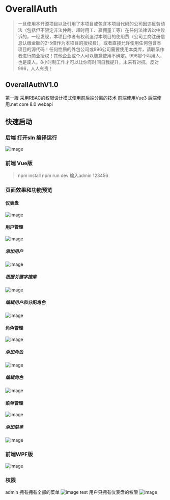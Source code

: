 # OverallAuth
> 一旦使用本开源项目以及引用了本项目或包含本项目代码的公司因违反劳动法（包括但不限定非法仲裁、超时用工、雇佣童工等）在任何法律诉讼中败诉的，一经发现，本项目作者有权利追讨本项目的使用费（公司工商注册信息认缴金额的2-5倍作为本项目的授权费），或者直接允许使用任何包含本项目的源代码！任何性质的外包公司或996公司需要使用本类库，请联系作者进行商业授权！其他企业或个人可以随意使用不确定。996那个叫用人，也是废人。8小时制工作才可以让你有时间自我提升，未来有对抗。反对996，人人有责！
## OverallAuthV1.0
第一版 采用RBAC的权限设计模式使用前后端分离的技术 前端使用Vue3 后端使用.net core 8.0 webapi
## 快速启动
### 后端 打开sln 编译运行
![image](https://github.com/user-attachments/assets/6aac7b1f-26fa-4e5f-b43d-84dcbabe3278)
### 前端 Vue版
> npm install
> npm run dev
> 输入admin 123456

### 页面效果和功能预览
#### 仪表盘
![image](https://github.com/user-attachments/assets/c13ef470-11b1-462b-8676-546d5c8108ff)
#### 用户管理
![image](https://github.com/user-attachments/assets/ce8be340-01d1-4787-9421-f13b47063313)
##### 添加用户
![image](https://github.com/user-attachments/assets/295685ce-3aad-4e47-988e-00477b95a672)
##### 根据关键字搜索
![image](https://github.com/user-attachments/assets/6a648392-10a7-4922-8a14-98045bfe4013)
##### 编辑用户和分配角色
![image](https://github.com/user-attachments/assets/4712b64d-fdcc-43aa-83f7-f3871c435360)
#### 角色管理
![image](https://github.com/user-attachments/assets/461402dc-4cf1-4ca2-b427-0b989a60577e)
##### 添加角色
![image](https://github.com/user-attachments/assets/4676876e-31c0-4573-be8d-e8bda9c2596a)
##### 编辑角色
![image](https://github.com/user-attachments/assets/402b6488-0e22-48d5-baf5-490389f12dea)
#### 菜单管理
![image](https://github.com/user-attachments/assets/8a9e0d10-8e0a-4c27-bdc5-2b22d8e2d9bc)
##### 添加菜单
![image](https://github.com/user-attachments/assets/08dbe1e7-bb82-47e8-84da-9fd0ccddfeb5)

### 前端WPF版
![image](https://github.com/user-attachments/assets/233f0b3c-745d-4b30-a235-2002d8d061c5)


### 权限
admin 拥有拥有全部的菜单
![image](https://github.com/user-attachments/assets/ddfcc888-e4a9-43e7-a0af-3973327d3b45)
test 用户只拥有仪表盘的权限
![image](https://github.com/user-attachments/assets/bb61e116-94f3-4b1f-9dcc-4b5567eb2729)






